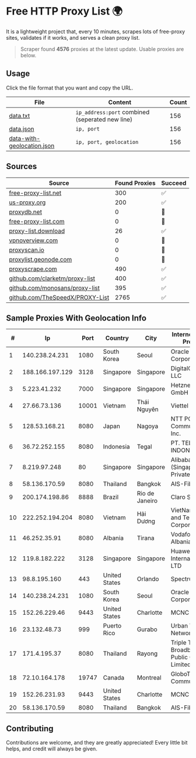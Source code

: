 
# Free HTTP Proxy List 🌍

It is a lightweight project that, every 10 minutes, scrapes lots of free-proxy sites, validates if it works, and serves a clean proxy list.


> Scraper found **4576** proxies at the latest update. Usable proxies are below.

## Usage

Click the file format that you want and copy the URL.


|File|Content|Count|
|----|-------|-----|
|[data.txt](https://raw.githubusercontent.com/themiralay/Proxy-List-World/master/data.txt)|`ip_address:port` combined (seperated new line)|156|
|[data.json](https://raw.githubusercontent.com/themiralay/Proxy-List-World/master/data.json)|`ip, port`|156|
|[data-with-geolocation.json](https://raw.githubusercontent.com/themiralay/Proxy-List-World/master/data-with-geolocation.json)|`ip, port, geolocation`|156|

## Sources

|Source|Found Proxies|Succeed|
|------|-------------|-------|
|[free-proxy-list.net](https://free-proxy-list.net)|300|✅|
|[us-proxy.org](https://www.us-proxy.org)|200|✅|
|[proxydb.net](http://proxydb.net)|0|🚫|
|[free-proxy-list.com](https://free-proxy-list.com/?page=&port=&type%5B%5D=http&type%5B%5D=https&up_time=0&search=Search)|0|🚫|
|[proxy-list.download](https://www.proxy-list.download/HTTP)|26|✅|
|[vpnoverview.com](https://vpnoverview.com/privacy/anonymous-browsing/free-proxy-servers)|0|🚫|
|[proxyscan.io](https://www.proxyscan.io)|0|🚫|
|[proxylist.geonode.com](https://proxylist.geonode.com/api/proxy-list?limit=300&page=1&sort_by=lastChecked&sort_type=desc&protocols=http,https)|0|🚫|
|[proxyscrape.com](https://api.proxyscrape.com/v2/?request=displayproxies&protocol=http&timeout=10000&country=all&ssl=all&anonymity=all)|490|✅|
|[github.com/clarketm/proxy-list](https://raw.githubusercontent.com/clarketm/proxy-list/master/proxy-list-raw.txt)|400|✅|
|[github.com/monosans/proxy-list](https://raw.githubusercontent.com/monosans/proxy-list/main/proxies/http.txt)|395|✅|
|[github.com/TheSpeedX/PROXY-List](https://raw.githubusercontent.com/TheSpeedX/PROXY-List/master/http.txt)|2765|✅|


## Sample Proxies With Geolocation Info

|#|Ip|Port|Country|City|Internet Service Provider|
|-|--|----|-------|----|-------------------------|
|1|140.238.24.231|1080|South Korea|Seoul|Oracle Corporation|
|2|188.166.197.129|3128|Singapore|Singapore|DigitalOcean, LLC|
|3|5.223.41.232|7000|Singapore|Singapore|Hetzner Online GmbH|
|4|27.66.73.136|10001|Vietnam|Thái Nguyên|Viettel Group|
|5|128.53.168.21|8080|Japan|Nagoya|NTT PC Communications, Inc.|
|6|36.72.252.155|8080|Indonesia|Tegal|PT. TELKOM INDONESIA|
|7|8.219.97.248|80|Singapore|Singapore|Alibaba Cloud (Singapore) Private Limited|
|8|58.136.170.59|8080|Thailand|Bangkok|AIS-Fibre|
|9|200.174.198.86|8888|Brazil|Rio de Janeiro|Claro S.A|
|10|222.252.194.204|8080|Vietnam|Hải Dương|VietNam Post and Telecom Corporation|
|11|46.252.35.91|8080|Albania|Tirana|Vodafone Albania Sh.A.|
|12|119.8.182.222|3128|Singapore|Singapore|Huawei International Pte. LTD|
|13|98.8.195.160|443|United States|Orlando|Spectrum|
|14|140.238.24.231|1080|South Korea|Seoul|Oracle Corporation|
|15|152.26.229.46|9443|United States|Charlotte|MCNC|
|16|23.132.48.73|999|Puerto Rico|Gurabo|Urban Wifi Networks LLC|
|17|171.4.195.37|8080|Thailand|Rayong|Triple T Broadband Public Company Limited|
|18|72.10.164.178|19747|Canada|Montreal|GloboTech Communications|
|19|152.26.231.93|9443|United States|Charlotte|MCNC|
|20|58.136.170.59|8080|Thailand|Bangkok|AIS-Fibre|



## Contributing

Contributions are welcome, and they are greatly appreciated! Every
little bit helps, and credit will always be given.

